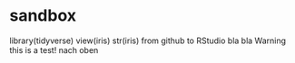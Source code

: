 # sandbox
library(tidyverse)
view(iris)
str(iris)
from github to RStudio
bla bla
Warning this is a test!
nach oben
